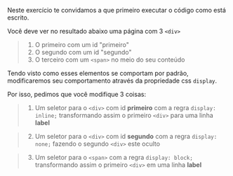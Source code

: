 Neste exercício te convidamos a que primeiro executar o código como está escrito.

Você deve ver no resultado abaixo uma página com 3 `<div>`

> 1. O primeiro com um id "primeiro"
> 2. O segundo com um id "segundo"
> 3. O terceiro com um `<span>` no meio do seu conteúdo

Tendo visto como esses elementos se comportam por padrão, modificaremos seu comportamento através da propriedade css `display`.

Por isso, pedimos que você modifique 3 coisas:

> 1. Um seletor para o `<div>` com id **primeiro** com a regra `display: inline;` transformando assim o primeiro `<div>` para uma linha **label**

> 2. Um seletor para o `<div>` com id **segundo** com a regra `display: none;` fazendo o segundo `<div>` este oculto

> 3. Um seletor para o `<span>` com a regra `display: block;` transformando assim o primeiro `<div>` em uma linha **label**
